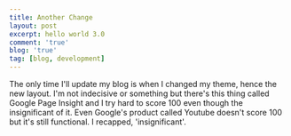 ```yaml
---
title: Another Change
layout: post
excerpt: hello world 3.0
comment: 'true'
blog: 'true'
tag: [blog, development]
---
```


The only time I'll update my blog is when I changed my theme, hence the new layout. I'm not indecisive or something but there's this thing called Google Page Insight and I try hard to score 100 even though the insignificant of it. Even Google's product called Youtube doesn't score 100 but it's still functional. I recapped, 'insignificant'.
